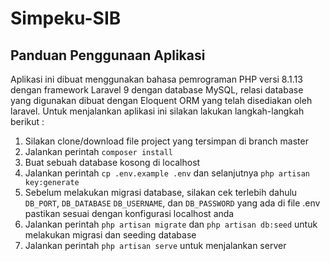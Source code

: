 # Simpeku-SIB

## Panduan Penggunaan Aplikasi

Aplikasi ini dibuat menggunakan bahasa pemrograman PHP versi 8.1.13 dengan framework Laravel 9 dengan database MySQL, relasi database yang digunakan dibuat dengan Eloquent ORM yang telah disediakan oleh laravel. Untuk menjalankan aplikasi ini silakan lakukan langkah-langkah berikut :
1. Silakan clone/download file project yang tersimpan di branch master
2. Jalankan perintah ```composer install```
3. Buat sebuah database kosong di localhost
4. Jalankan perintah ```cp .env.example .env``` dan selanjutnya ```php artisan key:generate```
5. Sebelum melakukan migrasi database, silakan cek terlebih dahulu ```DB_PORT```, ```DB_DATABASE```
```DB_USERNAME```, dan ```DB_PASSWORD``` yang ada di file .env pastikan sesuai dengan konfigurasi localhost anda
6. Jalankan perintah ```php artisan migrate``` dan ```php artisan db:seed``` untuk melakukan migrasi dan seeding database 
7. Jalankan perintah ```php artisan serve``` untuk menjalankan server
